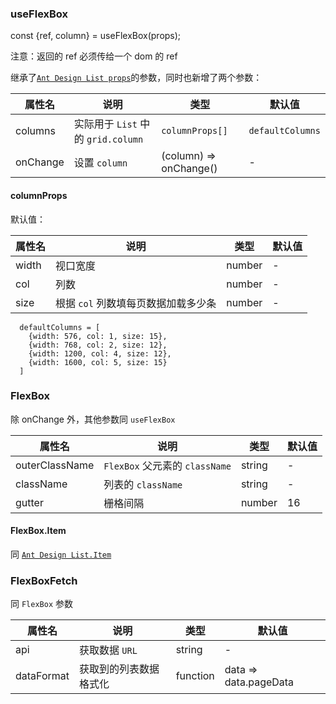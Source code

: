 ### useFlexBox

const {ref, column} = useFlexBox(props);

注意：返回的 ref 必须传给一个 dom 的 ref

继承了[`Ant Design List props`](https://ant.design/components/list-cn#list)的参数，同时也新增了两个参数：

| 属性名      | 说明                           | 类型                     | 默认值              |
|----------|------------------------------|------------------------|------------------|
| columns  | 实际用于 `List` 中的 `grid.column` | `columnProps[]`        | `defaultColumns` |
| onChange | 设置 `column`                  | (column) => onChange() | -                |

#### columnProps

默认值：

| 属性名   | 说明                    | 类型     | 默认值 |
|-------|-----------------------|--------|-----|
| width | 视口宽度                  | number | -   |
| col   | 列数                    | number | -   |
| size  | 根据 `col` 列数填每页数据加载多少条 | number | -   |

```text
  defaultColumns = [
    {width: 576, col: 1, size: 15},
    {width: 768, col: 2, size: 12},
    {width: 1200, col: 4, size: 12},
    {width: 1600, col: 5, size: 15}
  ]
```

### FlexBox

除 onChange 外，其他参数同 `useFlexBox`

| 属性名            | 说明                         | 类型     | 默认值 |
|----------------|----------------------------|--------|-----|
| outerClassName | `FlexBox` 父元素的 `className` | string | -   |
| className      | 列表的 `className`            | string | -   |
| gutter         | 栅格间隔                       | number | 16  |

#### FlexBox.Item

同 [`Ant Design List.Item`](https://ant.design/components/list-cn#listitem)

### FlexBoxFetch

同 `FlexBox` 参数

| 属性名        | 说明          | 类型       | 默认值                   |
|------------|-------------|----------|-----------------------|
| api        | 获取数据 `URL`  | string   | -                     |
| dataFormat | 获取到的列表数据格式化 | function | data => data.pageData |
